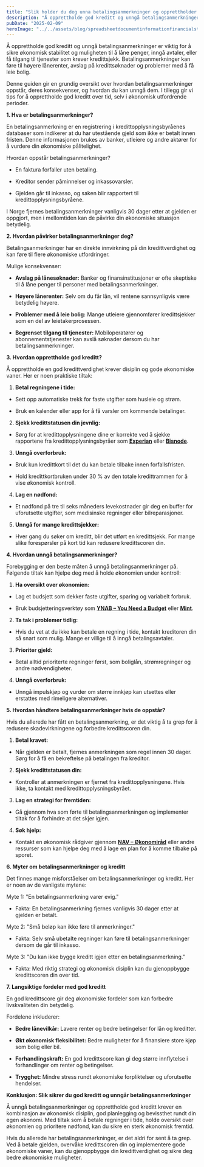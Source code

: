 ```yaml
---
title: "Slik holder du deg unna betalingsanmerkninger og opprettholder god kreditt"
description: "Å opprettholde god kreditt og unngå betalingsanmerkninger er viktig for å sikre økonomisk stabilitet og muligheten til å låne penger, inngå avtaler, eller få tilgang til tjenester som krever kredittsjekk. Betalingsanmerkninger kan føre til høyere lånerenter, avslag på kredittsøknader og problemer med å få leie bolig. Denne guiden gir en grundig oversikt over hvordan betalingsanmerkninger &#8230; Read more"
pubDate: "2025-02-09"
heroImage: "../../assets/blog/spreadsheetdocumentinformationfinancialstartupconc.jpg"
---
```


Å opprettholde god kreditt og unngå betalingsanmerkninger er viktig for å sikre økonomisk stabilitet og muligheten til å låne penger, inngå avtaler, eller få tilgang til tjenester som krever kredittsjekk. Betalingsanmerkninger kan føre til høyere lånerenter, avslag på kredittsøknader og problemer med å få leie bolig.

Denne guiden gir en grundig oversikt over hvordan betalingsanmerkninger oppstår, deres konsekvenser, og hvordan du kan unngå dem. I tillegg gir vi tips for å opprettholde god kreditt over tid, selv i økonomisk utfordrende perioder.

**1. Hva er betalingsanmerkninger?**

En betalingsanmerkning er en registrering i kredittopplysningsbyråenes databaser som indikerer at du har utestående gjeld som ikke er betalt innen fristen. Denne informasjonen brukes av banker, utleiere og andre aktører for å vurdere din økonomiske pålitelighet.

Hvordan oppstår betalingsanmerkninger?

- En faktura forfaller uten betaling.

- Kreditor sender påminnelser og inkassovarsler.

- Gjelden går til inkasso, og saken blir rapportert til kredittopplysningsbyråene.

I Norge fjernes betalingsanmerkninger vanligvis 30 dager etter at gjelden er oppgjort, men i mellomtiden kan de påvirke din økonomiske situasjon betydelig.

**2. Hvordan påvirker betalingsanmerkninger deg?**

Betalingsanmerkninger har en direkte innvirkning på din kredittverdighet og kan føre til flere økonomiske utfordringer.

Mulige konsekvenser:

- **Avslag på lånesøknader:** Banker og finansinstitusjoner er ofte skeptiske til å låne penger til personer med betalingsanmerkninger.

- **Høyere lånerenter:** Selv om du får lån, vil rentene sannsynligvis være betydelig høyere.

- **Problemer med å leie bolig:** Mange utleiere gjennomfører kredittsjekker som en del av leietakerprosessen.

- **Begrenset tilgang til tjenester:** Mobiloperatører og abonnementstjenester kan avslå søknader dersom du har betalingsanmerkninger.

**3. Hvordan opprettholde god kreditt?**

Å opprettholde en god kredittverdighet krever disiplin og gode økonomiske vaner. Her er noen praktiske tiltak:

1. **Betal regningene i tide:**

- Sett opp automatiske trekk for faste utgifter som husleie og strøm.

- Bruk en kalender eller app for å få varsler om kommende betalinger.

2. **Sjekk kredittstatusen din jevnlig:**

- Sørg for at kredittopplysningene dine er korrekte ved å sjekke rapportene fra kredittopplysningsbyråer som **[Experian](https://www.experian.com)** eller **[Bisnode](https://www.bisnode.no)**.

3. **Unngå overforbruk:**

- Bruk kun kredittkort til det du kan betale tilbake innen forfallsfristen.

- Hold kredittkortbruken under 30 % av den totale kredittrammen for å vise økonomisk kontroll.

4. **Lag en nødfond:**

- Et nødfond på tre til seks måneders levekostnader gir deg en buffer for uforutsette utgifter, som medisinske regninger eller bilreparasjoner.

5. **Unngå for mange kredittsjekker:**

- Hver gang du søker om kreditt, blir det utført en kredittsjekk. For mange slike forespørsler på kort tid kan redusere kredittscoren din.

**4. Hvordan unngå betalingsanmerkninger?**

Forebygging er den beste måten å unngå betalingsanmerkninger på. Følgende tiltak kan hjelpe deg med å holde økonomien under kontroll:

1. **Ha oversikt over økonomien:**

- Lag et budsjett som dekker faste utgifter, sparing og variabelt forbruk.

- Bruk budsjetteringsverktøy som **[YNAB – You Need a Budget](https://www.youneedabudget.com)** eller **[Mint](https://www.mint.com)**.

2. **Ta tak i problemer tidlig:**

- Hvis du vet at du ikke kan betale en regning i tide, kontakt kreditoren din så snart som mulig. Mange er villige til å inngå betalingsavtaler.

3. **Prioriter gjeld:**

- Betal alltid prioriterte regninger først, som boliglån, strømregninger og andre nødvendigheter.

4. **Unngå overforbruk:**

- Unngå impulskjøp og vurder om større innkjøp kan utsettes eller erstattes med rimeligere alternativer.

**5. Hvordan håndtere betalingsanmerkninger hvis de oppstår?**

Hvis du allerede har fått en betalingsanmerkning, er det viktig å ta grep for å redusere skadevirkningene og forbedre kredittscoren din.

1. **Betal kravet:**

- Når gjelden er betalt, fjernes anmerkningen som regel innen 30 dager. Sørg for å få en bekreftelse på betalingen fra kreditor.

2. **Sjekk kredittstatusen din:**

- Kontroller at anmerkningen er fjernet fra kredittopplysningene. Hvis ikke, ta kontakt med kredittopplysningsbyrået.

3. **Lag en strategi for fremtiden:**

- Gå gjennom hva som førte til betalingsanmerkningen og implementer tiltak for å forhindre at det skjer igjen.

4. **Søk hjelp:**

- Kontakt en økonomisk rådgiver gjennom **[NAV – Økonomiråd](https://www.nav.no)** eller andre ressurser som kan hjelpe deg med å lage en plan for å komme tilbake på sporet.

**6. Myter om betalingsanmerkninger og kreditt**

Det finnes mange misforståelser om betalingsanmerkninger og kreditt. Her er noen av de vanligste mytene:

Myte 1: "En betalingsanmerkning varer evig."

- Fakta: En betalingsanmerkning fjernes vanligvis 30 dager etter at gjelden er betalt.

Myte 2: "Små beløp kan ikke føre til anmerkninger."

- Fakta: Selv små ubetalte regninger kan føre til betalingsanmerkninger dersom de går til inkasso.

Myte 3: "Du kan ikke bygge kreditt igjen etter en betalingsanmerkning."

- Fakta: Med riktig strategi og økonomisk disiplin kan du gjenoppbygge kredittscoren din over tid.

**7. Langsiktige fordeler med god kreditt**

En god kredittscore gir deg økonomiske fordeler som kan forbedre livskvaliteten din betydelig.

Fordelene inkluderer:

- **Bedre lånevilkår:** Lavere renter og bedre betingelser for lån og kreditter.

- **Økt økonomisk fleksibilitet:** Bedre muligheter for å finansiere store kjøp som bolig eller bil.

- **Forhandlingskraft:** En god kredittscore kan gi deg større innflytelse i forhandlinger om renter og betingelser.

- **Trygghet:** Mindre stress rundt økonomiske forpliktelser og uforutsette hendelser.

**Konklusjon: Slik sikrer du god kreditt og unngår betalingsanmerkninger**

Å unngå betalingsanmerkninger og opprettholde god kreditt krever en kombinasjon av økonomisk disiplin, god planlegging og bevissthet rundt din egen økonomi. Med tiltak som å betale regninger i tide, holde oversikt over økonomien og prioritere nødfond, kan du sikre en sterk økonomisk fremtid.

Hvis du allerede har betalingsanmerkninger, er det aldri for sent å ta grep. Ved å betale gjelden, overvåke kredittscoren din og implementere gode økonomiske vaner, kan du gjenoppbygge din kredittverdighet og sikre deg bedre økonomiske muligheter.